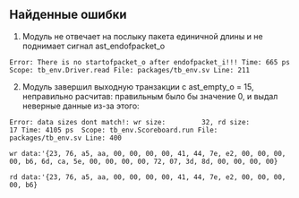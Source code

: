 ## Найденные ошибки

1. Модуль не отвечает на послыку пакета единичной длины и не поднимает сигнал ast_endofpacket_o

`Error: There is no startofpacket_o after endofpacket_i!!!
Time: 665 ps  Scope: tb_env.Driver.read File: packages/tb_env.sv Line: 211`

2. Модуль завершил выходную транзакции с ast_empty_o = 15, неправильно расчитав: правильным было бы значение 0, и выдал неверные данные из-за этого:

`Error: data sizes dont match!: wr size:         32, rd size:         17
Time: 4105 ps  Scope: tb_env.Scoreboard.run File: packages/tb_env.sv Line: 400`

`wr data:'{23, 76, a5, aa, 00, 00, 00, 00, 41, 44, 7e, e2, 00, 00, 00, 00, b6, 6d, ca, 5e, 00, 00, 00, 00, 72, 07, 3d, 8d, 00, 00, 00, 00}`

`rd data:'{23, 76, a5, aa, 00, 00, 00, 00, 41, 44, 7e, e2, 00, 00, 00, 00, b6}`